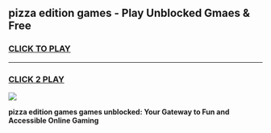 
## pizza edition games - Play Unblocked Gmaes & Free
<h3>
<a href="https://premium.freeplayer.one?title=pizza_edition_games&ref=19F">CLICK TO PLAY</a></h3>
<hr>

<h3>
<a href="https://premium.freeplayer.one?title=pizza_edition_games&ref=19F">CLICK 2 PLAY</a>
  
</h3>

<a href="https://premium.freeplayer.one?title=pizza_edition_games&ref=19F/"><img src="https://clearcache.store/games.png"></a>


**pizza edition games games unblocked: Your Gateway to Fun and Accessible Online Gaming**
